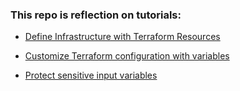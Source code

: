 ### This repo is reflection on tutorials: 

- [Define Infrastructure with Terraform Resources](https://developer.hashicorp.com/terraform/tutorials/configuration-language/resource) 

- [Customize Terraform configuration with variables](https://developer.hashicorp.com/terraform/tutorials/configuration-language/variables)

- [Protect sensitive input variables](https://developer.hashicorp.com/terraform/tutorials/configuration-language/sensitive-variables)